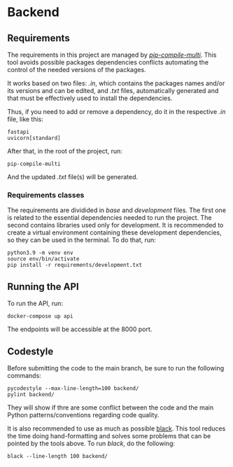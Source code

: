 # Backend

## Requirements

The requirements in this project are managed by [*pip-compile-multi*](https://pip-compile-multi.readthedocs.io/en/latest/). 
This tool avoids possible packages dependencies conflicts automating the control of the needed versions of the packages.

It works based on two files: *.in*, which contains the packages names and/or its versions and can be edited, and *.txt* files, 
automatically generated and that must be effectively used to install the dependencies.

Thus, if you need to add or remove a dependency, do it in the respective *.in* file, like this:

```
fastapi                                                                                             
uvicorn[standard] 
```

After that, in the root of the project, run:

```pip-compile-multi```

And the updated *.txt* file(s) will be generated.

### Requirements  classes

The requirements are dividided in *base* and *development* files. The first one is related to the essential dependencies needed to run the
project. The second contains libraries used only for development. It is recommended to create a virtual environment containing these development dependencies, so they can be used in the terminal. To do that, run:

```
python3.9 -m venv env
source env/bin/activate
pip install -r requirements/development.txt
```

## Running the API

To run the API, run:

```docker-compose up api```

The endpoints will be accessible at the 8000 port.

## Codestyle

Before submitting the code to the main branch, be sure to run the following commands:

```
pycodestyle --max-line-length=100 backend/
pylint backend/
```

They will show if thre are some conflict between the code and the main  Python patterns/conventions regarding
code quality.

It is also recommended to use as much as possible [black](https://github.com/psf/black). This tool
reduces the time doing hand-formatting and solves some problems that can be pointed by the tools above.
To run *black*, do the following:

```black --line-length 100 backend/```
